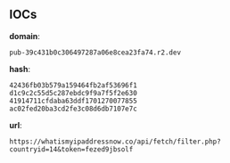 
## IOCs

__domain__:

```text
pub-39c431b0c306497287a06e8cea23fa74.r2.dev
```
__hash__:

```text
42436fb03b579a159464fb2af53696f1
d1c9c2c55d5c287ebdc9f9a7f5f2e630
41914711cfdaba63ddf1701270077855
ac02fed20ba3cd2fe3c08d6db7107e7c
```
__url__:

```text
https://whatismyipaddressnow.co/api/fetch/filter.php?countryid=14&token=fezed9jbsolf
```